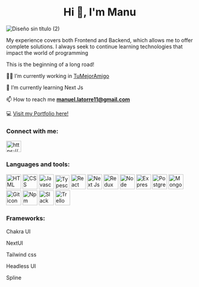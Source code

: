 <h1 align="center">Hi 👋, I'm Manu</h1>
 
![Diseño sin título (2)](https://github.com/Manuel-latorre/Manuel-latorre/assets/104037504/19ad9747-9890-4006-94a2-9b1151ea2f95)

My experience covers both Frontend and Backend, which allows me to offer complete solutions. I always seek to continue learning technologies that impact the world of programming

This is the beginning of a long road!


👨‍💻 I’m currently working in <a href="https://www.linkedin.com/company/tu-mejor-amigo/">TuMejorAmigo</a>

🌱 I’m currently learning Next Js

📫 How to reach me **manuel.latorre11@gmail.com**

💻 <a href="https://manuel-latorre.vercel.app/">Visit my Portfolio here!</a>

<h3 align="left">Connect with me:</h3>
<p align="left">
<a href="https://linkedin.com/in/https://www.linkedin.com/in/manuel-latorre-936b72223/" target="blank"><img align="center" src="https://raw.githubusercontent.com/rahuldkjain/github-profile-readme-generator/master/src/images/icons/Social/linked-in-alt.svg" alt="https://www.linkedin.com/in/manuel-latorre-936b72223/" height="30" width="40" /></a>
</p>

<h3 align="left">Languages and tools:</h3>
<div style={{display:"flex", alignItems:"center", flexWrap:"wrap"}}>
 <img width="40" height="40" src="https://i.postimg.cc/k4ZTzMq0/html-5-svgrepo-com.png" alt="HTML icon"/>
 <img width="40" height="40" src="https://i.postimg.cc/HkyBK8xd/css-3-svgrepo-com.png" alt="CSS icon"/>
 <img width="40" height="40" src="https://i.postimg.cc/kXZTfv7T/js-svgrepo-com.png" alt="Javascript icon"/>
 <img width="38" height="38" src="https://i.postimg.cc/nrh3wdsP/typescript-icon-svgrepo-com.png" alt="Typescript icon"/>
 <img width="40" height="40" src="https://i.postimg.cc/4Nn86SRK/react-svgrepo-com.png" alt="React icon"/>
 <img width="40" height="40" src="https://i.postimg.cc/Wp5WJPCL/next-js-svgrepo-com.png" alt="Next Js icon"/>
 <img width="40" height="40" src="https://i.postimg.cc/kMsZFSVH/redux-svgrepo-com.png" alt="Redux icon"/>
 <img width="40" height="40" src="https://i.postimg.cc/SR1g0WCN/node-js-svgrepo-com.png" alt="Node icon"/>
 <img width="40" height="40" src="https://i.postimg.cc/j5KgyqRK/express-svgrepo-com.png" alt="Express icon"/>
 <img width="40" height="40" src="https://i.postimg.cc/2SsX8FJ1/postgresql-svgrepo-com.png" alt="PostgreSQL icon"/>
 <img width="40" height="40" src="https://i.postimg.cc/g03twLFN/mongodb-svgrepo-com.png" alt="MongoDB icon"/>
 <img width="40" height="40" src="https://i.postimg.cc/bwDBhF6X/git-svgrepo-com.png" alt="Git icon"/>
 <img width="40" height="40" src="https://i.postimg.cc/rFYP7LNC/npm-svgrepo-com.png" alt="Npm icon"/>
 <img width="40" height="40" src="https://i.postimg.cc/QCfy8LGD/slack-svgrepo-com.png" alt="Slack icon"/>
 <img width="40" height="40" src="https://i.postimg.cc/J0rFCrFK/trello-color-svgrepo-com.png" alt="Trello icon"/>
</div>

<h3 align="left">Frameworks:</h3>
<div style={{display:"flex", alignItems:"center", flexWrap:"wrap"}}>
    <p>Chakra UI</p>
    <p>NextUI</p>
    <p>Tailwind css</p>
    <p>Headless UI</p>
    <p>Spline</p>
</div>






